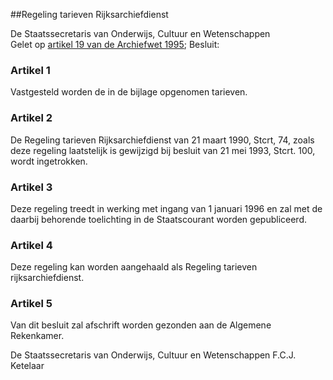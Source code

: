 <meta http-equiv='Content-Type' content='text/html; charset=utf-8' />

##Regeling tarieven Rijksarchiefdienst

De Staatssecretaris van Onderwijs, Cultuur en Wetenschappen  
Gelet op [artikel 19 van de Archiefwet 1995](../../../../../wet/archiefwet/1995/BWBR0007376/README.md);
Besluit:     

### Artikel  1  

Vastgesteld worden de in de bijlage opgenomen tarieven.  

### Artikel  2  

De Regeling tarieven Rijksarchiefdienst van 21 maart 1990, Stcrt, 74, zoals deze regeling laatstelijk is gewijzigd bij besluit van 21 mei 1993, Stcrt. 100, wordt ingetrokken.  

### Artikel  3  

Deze regeling treedt in werking met ingang van 1 januari 1996 en zal met de daarbij behorende toelichting in de Staatscourant worden gepubliceerd.  

### Artikel  4  

Deze regeling kan worden aangehaald als Regeling tarieven rijksarchiefdienst.  

### Artikel  5  

Van dit besluit zal afschrift worden gezonden aan de Algemene Rekenkamer. 

De 
Staatssecretaris van Onderwijs, Cultuur en Wetenschappen 
F.C.J. Ketelaar      
